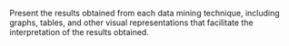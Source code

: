 Present the results obtained from each data mining technique, including graphs, tables, and other visual representations that facilitate the interpretation of the results obtained.
